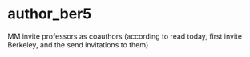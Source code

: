 # author_ber5
MM invite professors as coauthors (according to read today, first invite Berkeley, and the send invitations to them)  

